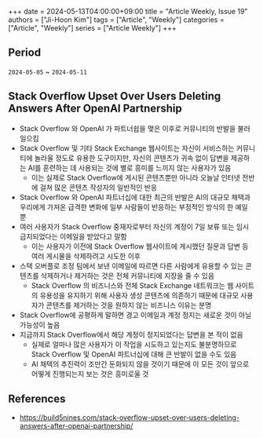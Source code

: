 +++ 
date = 2024-05-13T04:00:00+09:00
title = "Article Weekly, Issue 19"
authors = ["Ji-Hoon Kim"]
tags = ["Article", "Weekly"]
categories = ["Article", "Weekly"]
series = ["Article Weekly"]
+++

## Period

`2024-05-05` ~ `2024-05-11`

## Stack Overflow Upset Over Users Deleting Answers After OpenAI Partnership

- Stack Overflow 와 OpenAI 가 파트너쉽을 맺은 이후로 커뮤니티의 반발을 불러일으킴
- Stack Overflow 및 기타 Stack Exchange 웹사이트는 자신이 서비스하는 커뮤니티에 놀라울 정도로 유용한 도구이지만, 자신의 콘텐츠가 귀속 없이 답변을 제공하는 AI를 훈련하는 데 사용되는 것에 별로 흥미를 느끼지 않는 사용자가 있음
  - 이는 실제로 Stack Overflow에 게시된 콘텐츠뿐만 아니라 오늘날 인터넷 전반에 걸쳐 많은 콘텐츠 작성자의 일반적인 반응
- Stack Overflow 와 OpenAI 파트너십에 대한 최근의 반발은 AI의 대규모 채택과 우리에게 가져온 급격한 변화에 일부 사람들이 반응하는 부정적인 방식의 한 예일 뿐
- 여러 사용자가 Stack Overflow 중재자로부터 자신의 계정이 7일 보류 또는 임시 금지되었다는 이메일을 받았다고 말함
  - 이는 사용자가 이전에 Stack Overflow 웹사이트에 게시했던 질문과 답변 등 여러 게시물을 삭제하려고 시도한 이후
- 스택 오버플로 조정 팀에서 보낸 이메일에 따르면 다른 사람에게 유용할 수 있는 콘텐츠를 삭제하거나 제거하는 것은 전체 커뮤니티에 지장을 줄 수 있음
  - Stack Overflow 의 비즈니스와 전체 Stack Exchange 네트워크는 웹 사이트의 유용성을 유지하기 위해 사용자 생성 콘텐츠에 의존하기 때문에 대규모 사용자가 콘텐츠를 제거하는 것을 원하지 않는 비즈니스 이유는 분명
- Stack Overflow에 공평하게 말하면 경고 이메일과 계정 정지는 새로운 것이 아닐 가능성이 높음
- 지금까지 Stack Overflow에서 해당 계정이 정지되었다는 답변을 본 적이 없음
  - 실제로 얼마나 많은 사용자가 이 작업을 시도하고 있는지도 불분명하므로 Stack Overflow 및 OpenAI 파트너십에 대해 큰 반발이 없을 수도 있음
  - AI 채택의 추진력이 조만간 둔화되지 않을 것이기 때문에 이 모든 것이 앞으로 어떻게 진행되는지 보는 것은 흥미로울 것

## References

- https://build5nines.com/stack-overflow-upset-over-users-deleting-answers-after-openai-partnership/
